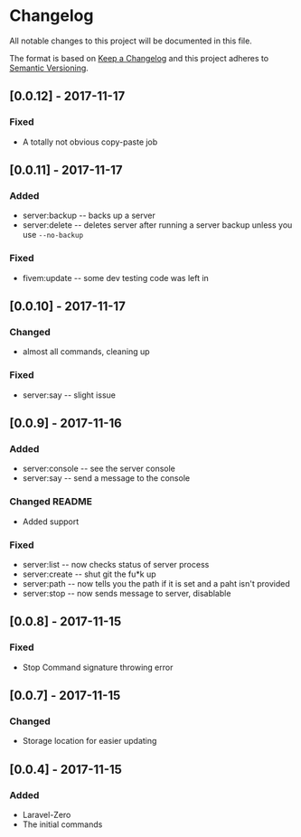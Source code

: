 # Changelog
All notable changes to this project will be documented in this file.

The format is based on [Keep a Changelog](http://keepachangelog.com/en/1.0.0/)
and this project adheres to [Semantic Versioning](http://semver.org/spec/v2.0.0.html).

## [0.0.12] - 2017-11-17
### Fixed
- A totally not obvious copy-paste job

## [0.0.11] - 2017-11-17
### Added
- server:backup -- backs up a server
- server:delete -- deletes server after running a server backup unless you use `--no-backup`
### Fixed
- fivem:update -- some dev testing code was left in

## [0.0.10] - 2017-11-17
### Changed
- almost all commands, cleaning up
### Fixed
- server:say -- slight issue

## [0.0.9] - 2017-11-16
### Added
- server:console -- see the server console
- server:say -- send a message to the console
### Changed README
- Added support
### Fixed
- server:list -- now checks status of server process
- server:create -- shut git the fu*k up
- server:path -- now tells you the path if it is set and a paht isn't provided
- server:stop -- now sends message to server, disablable

## [0.0.8] - 2017-11-15
### Fixed
- Stop Command signature throwing error

## [0.0.7] - 2017-11-15
### Changed
- Storage location for easier updating

## [0.0.4] - 2017-11-15
### Added
- Laravel-Zero
- The initial commands
